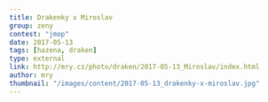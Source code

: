 ```yaml
---
title: Drakenky x Miroslav   
group: zeny
contest: "jmop"
date: 2017-05-13
tags: [hazena, draken]
type: external
link: http://mry.cz/photo/draken/2017-05-13_Miroslav/index.html
author: mry
thumbnail: "/images/content/2017-05-13_drakenky-x-miroslav.jpg"
---
```

